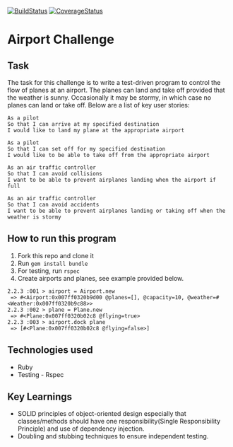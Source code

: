 [![BuildStatus](https://travis-ci.org/lucetzer/airport_challenge.svg)](https://travis-ci.org/lucetzer/airport_challenge) [![CoverageStatus](https://coveralls.io/repos/lucetzer/airport_challenge/badge.svg?branch=master&service=github)](https://coveralls.io/github/lucetzer/airport_challenge?branch=master)


Airport Challenge
=================

Task
-----

The task for this challenge is to write a test-driven program to control the flow of planes at an airport. The planes can land and take off provided that the weather is sunny. Occasionally it may be stormy, in which case no planes can land or take off. Below are a list of key user stories:

```
As a pilot
So that I can arrive at my specified destination
I would like to land my plane at the appropriate airport

As a pilot
So that I can set off for my specified destination
I would like to be able to take off from the appropriate airport

As an air traffic controller
So that I can avoid collisions
I want to be able to prevent airplanes landing when the airport if full

As an air traffic controller
So that I can avoid accidents
I want to be able to prevent airplanes landing or taking off when the weather is stormy
```

How to run this program
-----------------------

1. Fork this repo and clone it
2. Run ```gem install bundle```
3. For testing, run ```rspec```
4. Create airports and planes, see example provided below.

```
2.2.3 :001 > airport = Airport.new
 => #<Airport:0x007ff0320b9d00 @planes=[], @capacity=10, @weather=#<Weather:0x007ff0320b9c88>>
2.2.3 :002 > plane = Plane.new
 => #<Plane:0x007ff0320b02c8 @flying=true>
2.2.3 :003 > airport.dock plane
 => [#<Plane:0x007ff0320b02c8 @flying=false>]
```

Technologies used
------------------

* Ruby
* Testing - Rspec


Key Learnings
-------------

* SOLID principles of object-oriented design especially that classes/methods should have one responsibility(Single Responsibility Principle) and use of dependency injection.
* Doubling and stubbing techniques to ensure independent testing.
